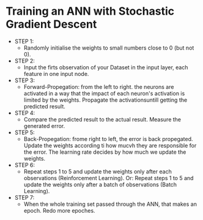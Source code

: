 # Training an ANN with Stochastic Gradient Descent #
* STEP 1:
  * Randomly initialise the weights to small numbers close to 0 (but not 0).
* STEP 2:
  * Input the firts observation of your Dataset in the input layer, each feature in one input node.
* STEP 3:
  * Forward-Propegation: from the left to right. the neurons are activated in a way that the impact of each neuron's activation is limited
    by the weights. Propagate the activationsuntill getting the predicted result.
* STEP 4:
  * Compare the predicted result to the actual result. Measure the generated error.
* STEP 5:
  * Back-Propegation: frome right to left, the error is back propegated. Update the weights according ti how mucvh they are responsible for     the error. The learning rate decides by how much we update the weights.
* STEP 6:
  * Repeat steps 1 to 5 and update the weights only after each observations (Reinforcement Learning).
    Or:
    Repeat steps 1 to 5 and update the weights only after a batch of observations (Batch Learning).
* STEP 7:
  * When the whole training set passed through the ANN, that makes an epoch. Redo more epoches.
